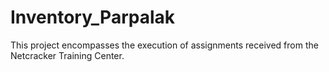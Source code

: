 # Inventory_Parpalak

This project encompasses the execution of assignments received from the Netcracker Training Center.
